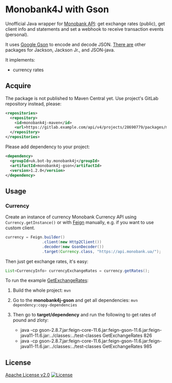 # Monobank4J with Gson

Unofficial Java wrapper for [Monobank API][monobank-api]: get exchange rates (public),
get client info and statements and set a webhook to receive transaction
events (personal).

It uses [Google Gson][gson] to encode and decode JSON.
[There are][parent] other packages for Jackson, Jackson Jr., and JSON-java.

It implements:

-   currency rates

## Acquire

The package is not published to Maven Central yet.
Use project's GitLab repository instead, please:

```xml
<repositories>
  <repository>
    <id>monobank4j-maven</id>
    <url>https://gitlab.example.com/api/v4/projects/28690779/packages/maven</url>
  </repository>
</repositories>
```

Please add dependency to your project:

```xml
<dependency>
  <groupId>uk.bot-by.monobank4j</groupId>
  <artifactId>monobank4j-gson</artifactId>
  <version>1.2.0</version>
</dependency>
```

## Usage

### Currency

Create an instance of currency Monobank Currency API using `Currency.getInstance()`
or with [Feign][feign] manually, e.g. if you want to use custom client.

```java
currency = Feign.builder()
                .client(new Http2Client())
                .decoder(new GsonDecoder())
                .target(Currency.class, "https://api.monobank.ua/");
```

Then just get exchange rates, it's easy:

```java
List<CurrencyInfo> currencyExchangeRates = currency.getRates();
```

To run the example [GetExchangeRates][example]:

1.  Build the whole project:
    `mvn`

2.  Go to the **monobank4j-gson** and get all dependencies:
    `mvn dependency:copy-dependencies`

3.  Then go to **target/dependency** and run the following to get rates of pound and zloty:

    -   java -cp gson-2.8.7.jar:feign-core-11.6.jar:feign-gson-11.6.jar:feign-java11-11.6.jar:../classes:../test-classes GetExchangeRates 826
    -   java -cp gson-2.8.7.jar:feign-core-11.6.jar:feign-gson-11.6.jar:feign-java11-11.6.jar:../classes:../test-classes GetExchangeRates 985

## License

[Apache License v2.0](../LICENSE)
[![License](https://img.shields.io/badge/license-Apache%202.0-blue.svg?style=flat)](http://www.apache.org/licenses/LICENSE-2.0.html)

[monobank-api]: https://api.monobank.ua/docs/ "Monobank API to get statements and account balances"
[gson]: https://github.com/google/gson "A Java serialization/deserialization library to convert Java Objects into JSON and back"
[parent]: https://gitlab.com/bot-by/monobank4j/ "Java wrapper for Monobank API"
[feign]: https://github.com/OpenFeign/feign "Feign makes writing java http clients easier."
[example]: src/test/java/uk/bot_by/monobank/api_gson/example/GetExchangeRates.java
